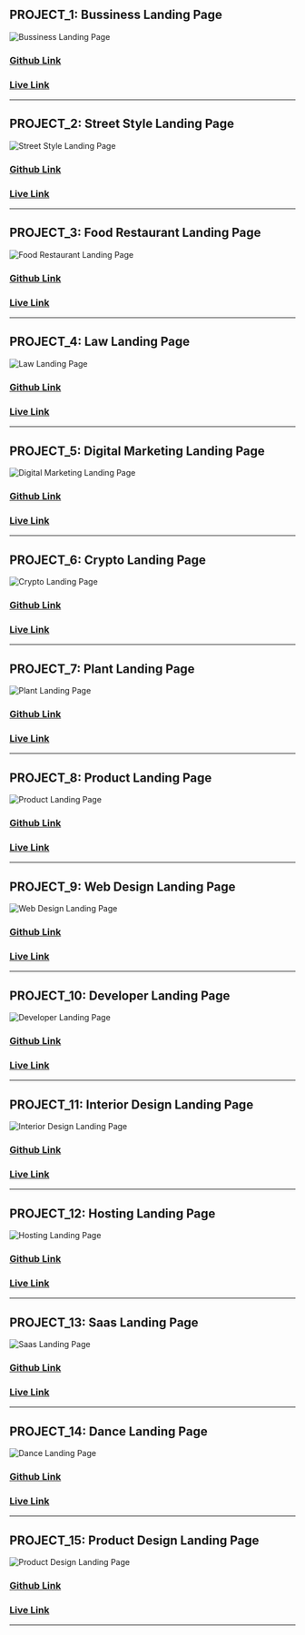 ## PROJECT_1: Bussiness Landing Page

![Bussiness Landing Page](./Images/BusinesslandingPage.png)

### [Github Link](https://github.com/abhishek7329sharma/bussiness_landing_page)

### [Live Link](https://12-abhishek-business-landing-page.netlify.app/)

<hr>

## PROJECT_2: Street Style Landing Page

![Street Style Landing Page](./Images/StreetStyle.png)

### [Github Link](https://github.com/abhishek7329sharma/Street_Style_Landing_Page)

### [Live Link](https://01-abhishek-street-landing-page.netlify.app/)

<hr>

## PROJECT_3: Food Restaurant Landing Page

![Food Restaurant Landing Page](./Images/FoodStyle.png)

### [Github Link](https://github.com/abhishek7329sharma/Food_Resturant_Home_page)

### [Live Link](https://02-abhishek-food-resturant-landing-page.netlify.app/)

<hr>

## PROJECT_4: Law Landing Page

![Law Landing Page](./Images/LawStyle.png)
### [Github Link](https://github.com/abhishek7329sharma/Law_Home_Page)

### [Live Link](https://03-abhishek-law-landing-page.netlify.app/)

<hr>

## PROJECT_5: Digital Marketing Landing Page


![Digital Marketing Landing Page](./Images/Digitial%20marketing.png)
### [Github Link](https://github.com/abhishek7329sharma/Digital_Marketing_Home_Page)

### [Live Link](https://08-abhishek-digitial-marketing-landing-page.netlify.app/)

<hr>

## PROJECT_6: Crypto Landing Page

![Crypto Landing Page](./Images/CryptoLanding.png)
### [Github Link](https://github.com/abhishek7329sharma/crypto_landing_page)

### [Live Link](https://05-abhishek-crypto-landing-page.netlify.app/)

<hr>

## PROJECT_7: Plant Landing Page

![Plant Landing Page](./Images/Plant.png)
### [Github Link](https://github.com/abhishek7329sharma/plant_home_page)

### [Live Link](https://06-plant-landing-page.netlify.app/)

<hr>

## PROJECT_8: Product Landing Page

![Product Landing Page](./Images/productlanding.png)
### [Github Link](https://github.com/abhishek7329sharma/product_landing_page)

### [Live Link](https://07-abhishek-product-landing-page.netlify.app/)

<hr>

## PROJECT_9: Web Design Landing Page

![Web Design Landing Page](./Images/WebDesign.png)
### [Github Link](https://github.com/abhishek7329sharma/web_desig_landing_page)

### [Live Link](https://04-abhishek-webpage-landing-page.netlify.app/)

<hr>

## PROJECT_10: Developer Landing Page

![Developer Landing Page](./Images/DeveloperLanding.png)
### [Github Link](https://github.com/abhishek7329sharma/developer-landing-page)

### [Live Link](https://09-developer-landing-page.netlify.app/)

<hr>

## PROJECT_11: Interior Design Landing Page

![Interior Design Landing Page](./Images/InteriorDesignLanding.png)
### [Github Link](https://github.com/abhishek7329sharma/interior_design_landing_page)

### [Live Link](https://10-abhishek-interior-landing-page.netlify.app/)

<hr>

## PROJECT_12: Hosting Landing Page

![Hosting Landing Page](./Images/HostingLanding.png)
### [Github Link](https://github.com/abhishek7329sharma/hosting-landing-page)

### [Live Link](https://11-abhishek-hosting-landing-page.netlify.app/)

<hr>

## PROJECT_13: Saas Landing Page

![Saas Landing Page](./Images/SaasLanding.png)
### [Github Link](https://github.com/abhishek7329sharma/saas_landing_page)

### [Live Link](https://13-abhishek-saas-landing-page.netlify.app/)

<hr>

## PROJECT_14: Dance Landing Page

![Dance Landing Page](./Images/DanceLanding.png)
### [Github Link](https://github.com/abhishek7329sharma/dance_landing_page)

### [Live Link](https://14-abhishek-dance-landing-page.netlify.app/)

<hr>

## PROJECT_15: Product Design Landing Page

![Product Design Landing Page](./Images/ProductDesign.png)

### [Github Link](https://github.com/abhishek7329sharma/product_design_landing_page)

### [Live Link](https://15-product-design.netlify.app/)

<hr>
